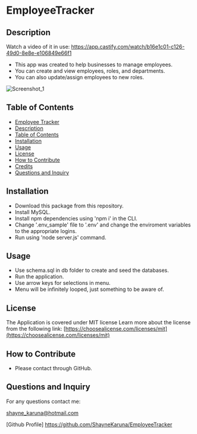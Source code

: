# EmployeeTracker

## Description

Watch a video of it in use: https://app.castify.com/watch/b16e1c01-c126-49d0-8e8e-e106849e66f1

- This app was created to help businesses to manage employees.
- You can create and view employees, roles, and departments.
- You can also update/assign employees to new roles.

![Screenshot_1](https://user-images.githubusercontent.com/112900215/203448219-c7820b6e-f545-4c84-8624-c1e01c7dbf3d.JPG)


## Table of Contents

-   [Employee Tracker](#employee-management-system)
  - [Description](#description)
  - [Table of Contents](#table-of-contents)
  - [Installation](#installation)
  - [Usage](#usage)
  - [License](#license)
  - [How to Contribute](#how-to-contribute)
  - [Credits](#credits)
  - [Questions and Inquiry](#questions-and-inquiry)

  ## Installation

- Download this package from this repository.
- Install MySQL.
- Install npm dependencies using 'npm i' in the CLI.
- Change '.env_sample' file to '.env' and change the enviroment variables to the appropriate logins.
- Run using 'node server.js' command.

## Usage

- Use schema.sql in db folder to create and seed the databases.
- Run the application.
- Use arrow keys for selections in menu.
- Menu will be infinitely looped, just something to be aware of.

## License
The Application is covered under MIT license
Learn more about the license from the following link: [https://choosealicense.com/licenses/mit](https://choosealicense.com/licenses/mit)

## How to Contribute

- Please contact through GitHub.

## Questions and Inquiry

For any questions contact me:

shayne_karuna@hotmail.com

[Github Profile] https://github.com/ShayneKaruna/EmployeeTracker
